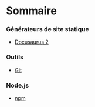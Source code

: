 # Sommaire

### Générateurs de site statique
- [Docusaurus 2](./ssg/docusaurus.md)

### Outils
- [Git](./tool/git.md)

### Node.js
- [npm](./node/npm.md)